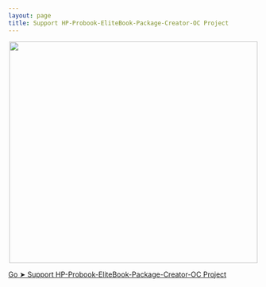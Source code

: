 ```yaml
---
layout: page
title: Support HP-Probook-EliteBook-Package-Creator-OC Project
---
```



<p align="center">
  <img width="500" height="446" src="https://user-images.githubusercontent.com/6248794/149632570-d31694cb-6d82-42c3-9583-ea7f9ea47c1e.png">
  
  <a href="https://htmlpreview.github.io/?https://github.com/chris1111/HP-Probook-EliteBook-Package-Creator-OC/blob/master/Builder/HPProBookEliteBookmacOS/Support%20Donate.html" title="Support Project">Go ➤ Support HP-Probook-EliteBook-Package-Creator-OC Project</a>
  
</p>
